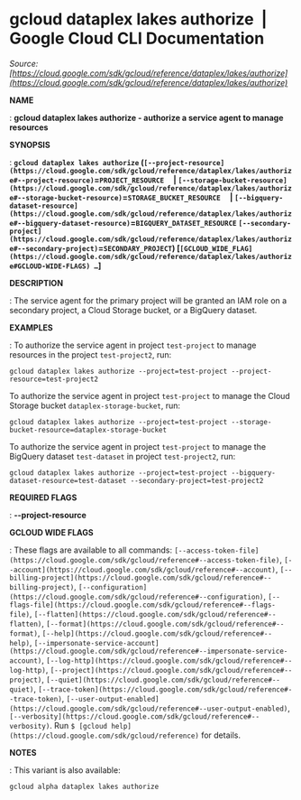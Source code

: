 # gcloud dataplex lakes authorize  |  Google Cloud CLI Documentation

*Source: [https://cloud.google.com/sdk/gcloud/reference/dataplex/lakes/authorize](https://cloud.google.com/sdk/gcloud/reference/dataplex/lakes/authorize)*

**NAME**

: **gcloud dataplex lakes authorize - authorize a service agent to manage resources**

**SYNOPSIS**

: **`gcloud dataplex lakes authorize` (`[--project-resource](https://cloud.google.com/sdk/gcloud/reference/dataplex/lakes/authorize#--project-resource)`=`PROJECT_RESOURCE`     | `[--storage-bucket-resource](https://cloud.google.com/sdk/gcloud/reference/dataplex/lakes/authorize#--storage-bucket-resource)`=`STORAGE_BUCKET_RESOURCE`     | `[--bigquery-dataset-resource](https://cloud.google.com/sdk/gcloud/reference/dataplex/lakes/authorize#--bigquery-dataset-resource)`=`BIGQUERY_DATASET_RESOURCE` `[--secondary-project](https://cloud.google.com/sdk/gcloud/reference/dataplex/lakes/authorize#--secondary-project)`=`SECONDARY_PROJECT`) [`[GCLOUD_WIDE_FLAG](https://cloud.google.com/sdk/gcloud/reference/dataplex/lakes/authorize#GCLOUD-WIDE-FLAGS) …`]**

**DESCRIPTION**

: The service agent for the primary project will be granted an IAM role on a
secondary project, a Cloud Storage bucket, or a BigQuery dataset.

**EXAMPLES**

: To authorize the service agent in project `test-project` to manage
resources in the project `test-project2`, run:

```
gcloud dataplex lakes authorize --project=test-project --project-resource=test-project2
```

To authorize the service agent in project `test-project` to manage
the Cloud Storage bucket `dataplex-storage-bucket`, run:

```
gcloud dataplex lakes authorize --project=test-project --storage-bucket-resource=dataplex-storage-bucket
```

To authorize the service agent in project `test-project` to manage
the BigQuery dataset `test-dataset` in project
`test-project2`, run:

```
gcloud dataplex lakes authorize --project=test-project --bigquery-dataset-resource=test-dataset --secondary-project=test-project2
```

**REQUIRED FLAGS**

: **--project-resource**

**GCLOUD WIDE FLAGS**

: These flags are available to all commands: `[--access-token-file](https://cloud.google.com/sdk/gcloud/reference#--access-token-file)`,
`[--account](https://cloud.google.com/sdk/gcloud/reference#--account)`, `[--billing-project](https://cloud.google.com/sdk/gcloud/reference#--billing-project)`,
`[--configuration](https://cloud.google.com/sdk/gcloud/reference#--configuration)`,
`[--flags-file](https://cloud.google.com/sdk/gcloud/reference#--flags-file)`,
`[--flatten](https://cloud.google.com/sdk/gcloud/reference#--flatten)`, `[--format](https://cloud.google.com/sdk/gcloud/reference#--format)`, `[--help](https://cloud.google.com/sdk/gcloud/reference#--help)`, `[--impersonate-service-account](https://cloud.google.com/sdk/gcloud/reference#--impersonate-service-account)`,
`[--log-http](https://cloud.google.com/sdk/gcloud/reference#--log-http)`,
`[--project](https://cloud.google.com/sdk/gcloud/reference#--project)`, `[--quiet](https://cloud.google.com/sdk/gcloud/reference#--quiet)`, `[--trace-token](https://cloud.google.com/sdk/gcloud/reference#--trace-token)`, `[--user-output-enabled](https://cloud.google.com/sdk/gcloud/reference#--user-output-enabled)`,
`[--verbosity](https://cloud.google.com/sdk/gcloud/reference#--verbosity)`.
Run `$ [gcloud help](https://cloud.google.com/sdk/gcloud/reference)` for details.

**NOTES**

: This variant is also available:

```
gcloud alpha dataplex lakes authorize
```